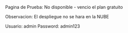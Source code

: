 Pagina de Prueba: No disponible - vencio el plan gratuito

Observacion: El despliegue no se hara en la NUBE

Usuario: admin Password: admin123
